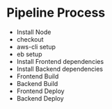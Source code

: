 # Pipeline Process

- Install Node
- checkout
- aws-cli setup
- eb setup
- Install Frontend dependencies
- Install Backend dependencies
- Frontend Build
- Backend Build
- Frontend Deploy
- Backend Deploy
